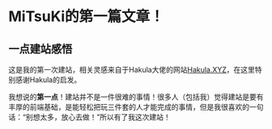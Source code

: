 # MiTsuKi的第一篇文章！

## 一点建站感悟

这是我的第一次建站，相关灵感来自于Hakula大佬的网站[Hakula.XYZ](https://hakula.xyz/)，在这里特别感谢Hakula的启发。

我想说的**第一点**！建站并不是一件很难的事情！很多人（包括我）觉得建站是要有丰厚的前端基础，是能轻松把玩三件套的人才能完成的事情，但是我很喜欢的一句话：“别想太多，放心去做！”所以有了我这次建站！
		
